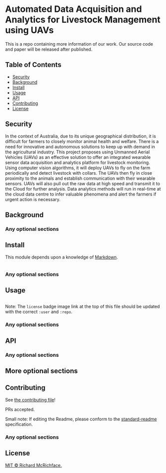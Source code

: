 # Automated Data Acquisition and Analytics for Livestock Management using UAVs
This is a repo containing more information of our work. Our source code and paper will be released after published.

## Table of Contents

- [Security](#security)
- [Background](#background)
- [Install](#install)
- [Usage](#usage)
- [API](#api)
- [Contributing](#contributing)
- [License](#license)

## Security

In the context of Australia, due to its unique geographical distribution, it is difficult for farmers to closely monitor animal health and welfare. There is a need for innovative and autonomous solutions to keep up with demand in the agricultural industry. This project proposes using Unmanned Aerial Vehicles (UAVs) as an effective solution to offer an integrated wearable sensor data acquisition and analytics platform for livestock monitoring. Using computer vision algorithms, it will deploy UAVs to fly on the farm periodically and detect livestock with collars. The UAVs then fly in close proximity to the animals and establish communication with their wearable sensors. UAVs will also pull out the raw data at high speed and transmit it to the Cloud for further analysis. Data analytics methods will run in real-time at the cloud data centre to infer valuable phenomena and alert the farmers if urgent action is necessary.

## Background

### Any optional sections

## Install

This module depends upon a knowledge of [Markdown]().

```
```

### Any optional sections

## Usage

```
```

Note: The `license` badge image link at the top of this file should be updated with the correct `:user` and `:repo`.

### Any optional sections

## API

### Any optional sections

## More optional sections

## Contributing

See [the contributing file](CONTRIBUTING.md)!

PRs accepted.

Small note: If editing the Readme, please conform to the [standard-readme](https://github.com/RichardLitt/standard-readme) specification.

### Any optional sections

## License

[MIT © Richard McRichface.](../LICENSE)
